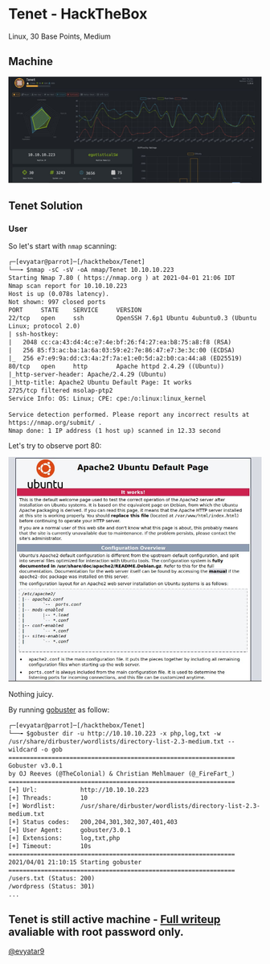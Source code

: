 # Tenet - HackTheBox
Linux, 30 Base Points, Medium

## Machine

![‏‏Tenet.JPG](images/Tenet.JPG)
 
## Tenet Solution

### User

So let's start with ```nmap``` scanning:

```console
┌─[evyatar@parrot]─[/hackthebox/Tenet]
└──╼ $nmap -sC -sV -oA nmap/Tenet 10.10.10.223
Starting Nmap 7.80 ( https://nmap.org ) at 2021-04-01 21:06 IDT
Nmap scan report for 10.10.10.223
Host is up (0.078s latency).
Not shown: 997 closed ports
PORT     STATE    SERVICE     VERSION
22/tcp   open     ssh         OpenSSH 7.6p1 Ubuntu 4ubuntu0.3 (Ubuntu Linux; protocol 2.0)
| ssh-hostkey: 
|   2048 cc:ca:43:d4:4c:e7:4e:bf:26:f4:27:ea:b8:75:a8:f8 (RSA)
|   256 85:f3:ac:ba:1a:6a:03:59:e2:7e:86:47:e7:3e:3c:00 (ECDSA)
|_  256 e7:e9:9a:dd:c3:4a:2f:7a:e1:e0:5d:a2:b0:ca:44:a8 (ED25519)
80/tcp   open     http        Apache httpd 2.4.29 ((Ubuntu))
|_http-server-header: Apache/2.4.29 (Ubuntu)
|_http-title: Apache2 Ubuntu Default Page: It works
2725/tcp filtered msolap-ptp2
Service Info: OS: Linux; CPE: cpe:/o:linux:linux_kernel

Service detection performed. Please report any incorrect results at https://nmap.org/submit/ .
Nmap done: 1 IP address (1 host up) scanned in 12.33 second

```

Let's try to observe port 80:

![port80.JPG](images/port80.JPG)

Nothing juicy.

By running [gobuster](https://github.com/OJ/gobuster) as follow:
```console
┌─[evyatar@parrot]─[/hackthebox/Tenet]
└──╼ $gobuster dir -u http://10.10.10.223 -x php,log,txt -w /usr/share/dirbuster/wordlists/directory-list-2.3-medium.txt --wildcard -o gob
===============================================================
Gobuster v3.0.1
by OJ Reeves (@TheColonial) & Christian Mehlmauer (@_FireFart_)
===============================================================
[+] Url:            http://10.10.10.223
[+] Threads:        10
[+] Wordlist:       /usr/share/dirbuster/wordlists/directory-list-2.3-medium.txt
[+] Status codes:   200,204,301,302,307,401,403
[+] User Agent:     gobuster/3.0.1
[+] Extensions:     log,txt,php
[+] Timeout:        10s
===============================================================
2021/04/01 21:10:15 Starting gobuster
===============================================================
/users.txt (Status: 200)
/wordpress (Status: 301)
...
```

## Tenet is still active machine - [Full writeup](Tenet-Writeup.pdf) avaliable with root password only.

[@evyatar9](https://t.me/evyatar9)